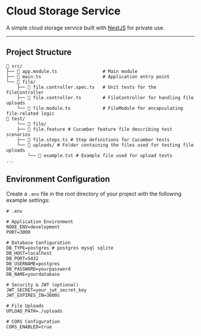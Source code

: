# Cloud Storage Service

A simple cloud storage service built with [NestJS](https://nestjs.com/) for private use.

---

## Project Structure

```
📁 src/
├── 📄 app.module.ts                 # Main module
├── 📄 main.ts                       # Application entry point
└── 📁 file/
    ├── 📄 file.controller.spec.ts   # Unit tests for the FileController
    ├── 📄 file.controller.ts        # FileController for handling file uploads
    └── 📄 file.module.ts            # FileModule for encapsulating file-related logic
📁 test/
    └── 📁 file/ 
    ├── 📄 file.feature # Cucumber feature file describing test scenarios 
    ├── 📄 file.steps.ts # Step definitions for Cucumber tests 
    └── 📁 uploads/ # Folder containing the files used for testing file uploads 
        └── 📄 example.txt # Example file used for upload tests
...
```

## Environment Configuration

Create a `.env` file in the root directory of your project with the following example settings:

```plaintext
# .env

# Application Environment
NODE_ENV=development
PORT=3000

# Database Configuration
DB_TYPE=postgres # postgres mysql sqlite
DB_HOST=localhost
DB_PORT=5432
DB_USERNAME=postgres
DB_PASSWORD=yourpassword
DB_NAME=yourdatabase

# Security & JWT (optional)
JWT_SECRET=your_jwt_secret_key
JWT_EXPIRES_IN=3600s

# File Uploads
UPLOAD_PATH=./uploads

# CORS Configuration
CORS_ENABLED=true